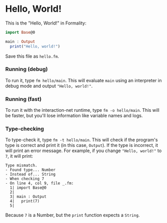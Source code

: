 # Hello, World!

This is the "Hello, World!" in Formality:

```haskell
import Base@0

main : Output
  print("Hello, world!")
```

Save this file as `hello.fm`.

### Running (debug)

To run it, type `fm hello/main`. This will evaluate `main` using an interpreter in debug mode and output `"Hello, world!"`. 

### Running (fast)

To run it with the interaction-net runtime, type `fm -o hello/main`. This will be faster, but you'll lose information like variable names and logs.

### Type-checking

To type-check it, type `fm -t hello/main`. This will check if the program's type is correct and print it (in this case, `Output`). If the type is incorrect, it will print an error message. For example, if you change `"Hello, world!"` to `7`, it will print:

    Type mismatch.
    - Found type... Number
    - Instead of... String
    - When checking 7
    - On line 4, col 9, file _.fm:
      1| import Base@0
      2|
      3| main : Output
      4|   print(7)
      5|

Because `7` is a Number, but the `print` function expects a `String`.
